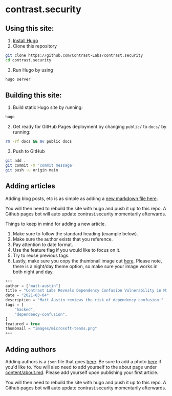 
# contrast.security

## Using this site:

1. [Install Hugo](https://gohugo.io/overview/installing/)
2. Clone this repository
```bash
git clone https://github.com/Contrast-Labs/contrast.security
cd contrast.security
```
3. Run Hugo by using
```bash
hugo server
```

## Building this site:

1. Build static Hugo site by running:
```bash
hugo
```
2. Get ready for GitHub Pages deployment by changing `public/` to `docs/` by running:
```bash
rm -rf docs && mv public docs
```
3. Push to GitHub
```bash
git add .
git commit -m 'commit message'
git push -u origin main
```

## Adding articles

Adding blog posts, etc is as simple as adding a [new markdown file here](https://github.com/Contrast-Labs/contrast.security/tree/main/content/post).

You will then need to rebuild the site with hugo and push it up to this repo. A Github pages bot will auto update contrast.security momentarily afterwards.

Things to keep in mind for adding a new article.  

1. Make sure to follow the standard heading (example below).
2. Make sure the author exists that you reference.
3. Pay attention to date format.
4. Use the feature flag if you would like to focus on it.
5. Try to reuse previous tags.
6. Lastly, make sure you copy the thumbnail image out [here](https://github.com/Contrast-Labs/contrast.security/tree/main/static/images).  Please note, there is a night/day theme option, so make sure your image works in both night and day.

```javascript
+++
author = ["matt-austin"]
title = "Contrast Labs Reveals Dependency Confusion Vulnerability in Microsoft Teams"
date = "2021-03-04"
description = "Matt Austin reviews the risk of dependency confusion."
tags = [
    "hacked",
    "dependency-confusion",
]
featured = true
thumbnail = "images/microsoft-teams.png"
+++
```

## Adding authors 

Adding authors is a `json` file that goes [here](https://github.com/Contrast-Labs/contrast.security/tree/main/data/authors).  Be sure to add a photo [here](https://github.com/Contrast-Labs/contrast.security/tree/main/static/images/authors) if you'd like to.  You will also need to add yourself to the about page under [content/about.md](https://github.com/Contrast-Labs/contrast.security/tree/main/content/about.md). Please add yourself upon publishing your first article.

You will then need to rebuild the site with hugo and push it up to this repo. A Github pages bot will auto update contrast.security momentarily afterwards.
